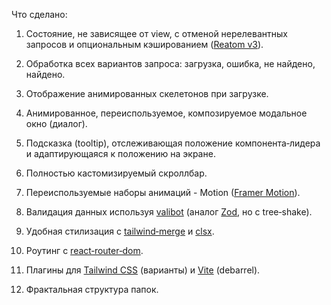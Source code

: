 Что сделано:

1. Состояние, не зависящее от view, с отменой нерелевантных запросов и опциональным кэшированием ([Reatom v3](https://v3.reatom.dev/)).

2. Обработка всех вариантов запроса: загрузка, ошибка, не найдено, найдено.

3. Отображение анимированных скелетонов при загрузке.

4. Анимированное, переиспользуемое, композируемое модальное окно (диалог).

5. Подсказка (tooltip), отслеживающая положение компонента‑лидера и адаптирующаяся к положению на экране.

6. Полностью кастомизируемый скроллбар.

7. Переиспользуемые наборы анимаций - Motion ([Framer Motion](https://motion.dev/)).

8. Валидация данных используя [valibot](https://github.com/fabian-hiller/valibot) (аналог [Zod](https://github.com/colinhacks/zod), но с tree‑shake).

9. Удобная стилизация с [tailwind‑merge](https://github.com/dcastil/tailwind-merge) и [clsx](https://github.com/lukeed/clsx).

10. Роутинг с [react‑router‑dom](https://reactrouter.com/).

11. Плагины для [Tailwind CSS](https://tailwindcss.com) (варианты) и [Vite](https://vitejs.dev/) (debarrel).

12. Фрактальная структура папок.
